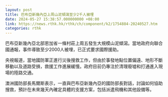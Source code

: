 ```yaml
---
layout: post
title: 巴布亞新幾內亞上周山泥傾瀉至少2千人被埋
date: 2024-05-27 15:38:57.000000000 +08:00
link: https://news.rthk.hk/rthk/ch/component/k2/1754884-20240527.htm
categories: rthk
---
```


巴布亞新幾內亞北部恩加省一條村莊上周五發生大規模山泥傾瀉。當地政府向聯合國通報，事件導致至少2000人被埋，已正式要求國際援助。

央視報道，當地國防軍正進行災後搜救工作，但由於事發地點位置偏遠、地形不斷移動以及道路受損，救援工作進展緩慢。政府目前仍專注於清理廢墟和打通進入現場的陸路交通。

澳洲國防部長馬爾斯表示，一直與巴布亞新幾內亞的國防部長對話，討論如何協助搜救，預計在未來幾天內確定具體的支援方案，包括派遣飛機和其他設備等。
